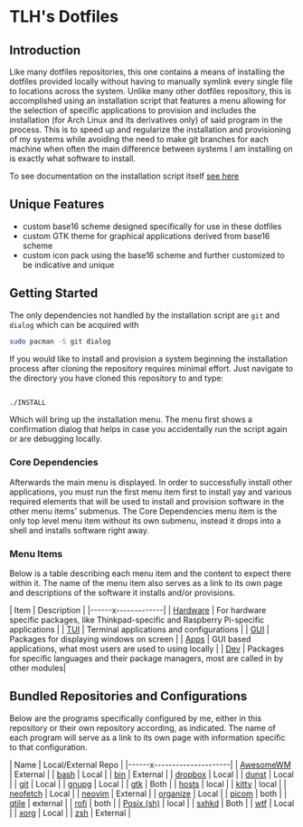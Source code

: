# TLH's Dotfiles

## Introduction

Like many dotfiles repositories, this one contains a means of installing the dotfiles provided locally without having to manually symlink every single file to locations across the system. Unlike many other dotfiles repository, this is accomplished using an installation script that features a menu allowing for the selection of specific applications to provision and includes the installation (for Arch Linux and its derivatives only) of said program in the process. This is to speed up and regularize the installation and provisioning of my systems while avoiding the need to make git branches for each machine when often the main difference between systems I am installing on is exactly what software to install.

To see documentation on the installation script itself [see here](./install-script.md)

## Unique Features

- custom base16 scheme designed specifically for use in these dotfiles
- custom GTK theme for graphical applications derived from base16 scheme
- custom icon pack using the base16 scheme and further customized to be indicative and unique

## Getting Started

The only dependencies not handled by the installation script are `git` and `dialog` which can be acquired with

```bash
sudo pacman -S git dialog

```

If you would like to install and provision a system beginning the installation process after cloning the repository requires minimal effort. Just navigate to the directory you have cloned this repository to and type:

```bash

./INSTALL
```

Which will bring up the installation menu. The menu first shows a confirmation dialog that helps in case you accidentally run the script again or are debugging locally.

### Core Dependencies

Afterwards the main menu is displayed. In order to successfully install other applications, you must run the first menu item first to install yay and various required elements that will be used to install and provision software in the other menu items' submenus. The Core Dependencies menu item is the only top level menu item without its own submenu, instead it drops into a shell and installs software right away.

### Menu Items

Below is a table describing each menu item and the content to expect there within it. The name of the menu item also serves as a link to its own page and descriptions of the software it installs and/or provisions.

| Item | Description |
|------x-------------|
| [Hardware](./menu/hardware.md) | For hardware specific packages, like Thinkpad-specific and Raspberry Pi-specific applications |
| [TUI](./menu/tui.md) | Terminal applications and configurations |
| [GUI](./menu/gui.md) | Packages for displaying windows on screen |
| [Apps](./menu/apps.md) | GUI based applications, what most users are used to using locally |
| [Dev](./menu/dev.md) | Packages for specific languages and their package managers, most are called in by other modules|

## Bundled Repositories and Configurations

Below are the programs specifically configured by me, either in this repository or their own repository according, as indicated. The name of each program will serve as a link to its own page with information specific to that configuration.

| Name | Local/External Repo |
|------x---------------------|
| [AwesomeWM](./apps/awesome.md) | External |
| [bash](./apps/bash.md) | Local |
| [bin](./apps/bin.md) | External |
| [dropbox](./apps/dropbox.md) | Local |
| [dunst](./apps/dunst.md) | Local |
| [git](./apps/git.md) | Local |
| [gnupg](./apps/gnipg.md) | Local |
| [gtk](./apps/gtk.md) | Both |
| [hosts](./apps/hosts.md) | local |
| [kitty](./apps/kitty.md) | local |
| [neofetch](./apps/neofetch.md) | Local |
| [neovim](./apps/neovim.md) | External |
| [organize](./apps/organize.md) | Local |
| [picom](./apps/picom.md) | both |
| [qtile](./apps/qtile.md) | external |
| [rofi](./apps/rofi.md) | both |
| [Posix (sh)](./apps/sh.md) | local |
| [sxhkd](./apps/sxhkd.md) | Both |
| [wtf](./apps/wtf.md) | Local |
| [xorg](./apps/xorg.md) | Local |
| [zsh](./apps/zsh.md) | External |
